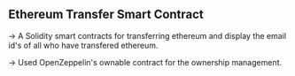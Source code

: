 ## Ethereum Transfer Smart Contract

-> A Solidity smart contracts for transferring ethereum and display the email id's of all who have transfered ethereum.

-> Used OpenZeppelin's ownable contract for the ownership management.


